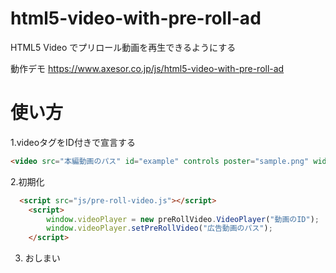# html5-video-with-pre-roll-ad
HTML5 Video でプリロール動画を再生できるようにする

動作デモ
<a href="https://www.axesor.co.jp/js/html5-video-with-pre-roll-ad">https://www.axesor.co.jp/js/html5-video-with-pre-roll-ad</a>

# 使い方
1.videoタグをID付きで宣言する
```html	
<video src="本編動画のパス" id="example" controls poster="sample.png" width="320" height="320"></video>
```

2.初期化
```html	
  <script src="js/pre-roll-video.js"></script>
	<script>
		window.videoPlayer = new preRollVideo.VideoPlayer("動画のID");
		window.videoPlayer.setPreRollVideo("広告動画のパス");
	</script>
```
3. おしまい

